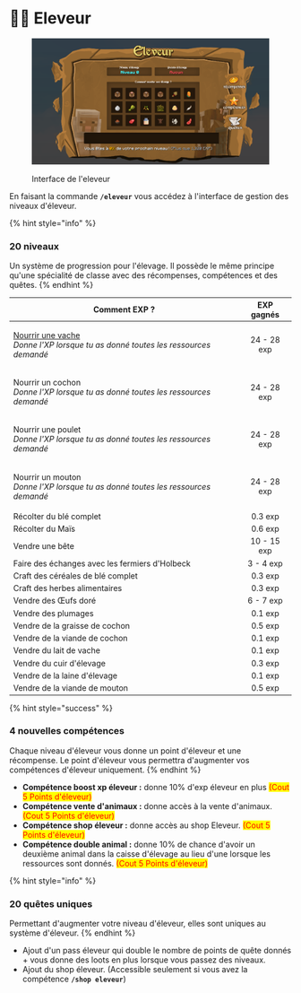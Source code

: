 # 👨🌾 Eleveur

<figure><img src="../../.gitbook/assets/image (1) (1).png" alt=""><figcaption><p>Interface de l'eleveur</p></figcaption></figure>

En faisant la commande **`/eleveur`** vous accédez à l'interface de gestion des niveaux d'éleveur.

{% hint style="info" %}
### **20 niveaux**

Un système de progression pour l'élevage. Il possède le même principe qu'une spécialité de classe avec des récompenses, compétences et des quêtes.
{% endhint %}

| Comment EXP ?                                                                                                                                        |  EXP gagnés  |
| ---------------------------------------------------------------------------------------------------------------------------------------------------- | :----------: |
| <p><a data-footnote-ref href="#user-content-fn-1">Nourrir une vache</a><br><em>Donne l'XP lorsque tu as donné toutes les ressources demandé</em></p> |  24 - 28 exp |
| <p>Nourrir un cochon<br><em>Donne l'XP lorsque tu as donné toutes les ressources demandé</em></p>                                                    |  24 - 28 exp |
| <p>Nourrir une poulet<br><em>Donne l'XP lorsque tu as donné toutes les ressources demandé</em></p>                                                   |  24 - 28 exp |
| <p>Nourrir un mouton<br><em>Donne l'XP lorsque tu as donné toutes les ressources demandé</em></p>                                                    |  24 - 28 exp |
| Récolter du blé complet                                                                                                                              |    0.3 exp   |
| Récolter du Maïs                                                                                                                                     |    0.6 exp   |
| Vendre une bête                                                                                                                                      |  10 - 15 exp |
| Faire des échanges avec les fermiers d'Holbeck                                                                                                       |   3 - 4 exp  |
| Craft des céréales de blé complet                                                                                                                    |    0.3 exp   |
| Craft des herbes alimentaires                                                                                                                        |    0.3 exp   |
| Vendre des Œufs doré                                                                                                                                 |   6 - 7 exp  |
| Vendre des plumages                                                                                                                                  |    0.1 exp   |
| Vendre de la graisse de cochon                                                                                                                       |    0.5 exp   |
| Vendre de la viande de cochon                                                                                                                        |    0.1 exp   |
| Vendre du lait de vache                                                                                                                              |    0.1 exp   |
| Vendre du cuir d'élevage                                                                                                                             |    0.3 exp   |
| Vendre de la laine d'élevage                                                                                                                         |    0.1 exp   |
| Vendre de la viande de mouton                                                                                                                        |    0.5 exp   |

{% hint style="success" %}
### **4 nouvelles compétences**

Chaque niveau d'éleveur vous donne un point d'éleveur et une récompense. Le point d'éleveur vous permettra d'augmenter vos compétences d'éleveur uniquement.&#x20;
{% endhint %}

* **Compétence boost xp éleveur :** donne 10% d'exp éleveur en plus <mark style="color:red;">(Cout 5 Points d'éleveur)</mark>
* **Compétence vente d'animaux :** donne accès à la vente d'animaux. <mark style="color:red;">(Cout 5 Points d'éleveur)</mark>
* **Compétence shop éleveur :** donne accès au shop Eleveur. <mark style="color:red;">(Cout 5 Points d'éleveur)</mark>
* **Compétence double animal :** donne 10% de chance d'avoir un deuxième animal dans la caisse d'élevage au lieu d'une lorsque les ressources sont donnés. <mark style="color:red;">(Cout 5 Points d'éleveur)</mark>

{% hint style="info" %}
### **20 quêtes uniques**

Permettant d'augmenter votre niveau d'éleveur, elles sont uniques au système d'éleveur.
{% endhint %}

* Ajout d'un pass éleveur qui double le nombre de points de quête donnés + vous donne des loots en plus lorsque vous passez des niveaux.
* Ajout du shop éleveur. (Accessible seulement si vous avez la compétence **`/shop eleveur`**)

[^1]: _Donne l'XP lorsque tu as donné toutes les ressources demandé_

